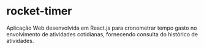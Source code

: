 # rocket-timer
Aplicação Web desenvolvida em React.js para cronometrar tempo gasto no envolvimento de atividades cotidianas, fornecendo consulta do histórico de atividades.
